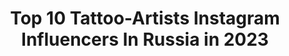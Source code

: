 ---
title: Top 10 Tattoo-Artists Instagram Influencers In Russia in 2023
description: >-
  Find top tattoo-artists Instagram influencers in Russia in 2023. Most popular hashtags: #tattoo #portrait #realistictattoo.
platform: Instagram
hits: 155
text_top: Discover the most popular Instagram accounts on inBeat.
text_bottom: inBeat has 155 Instagram influencers like this in Russia for you to contact.
profiles:
  - username: "cubatattoo"
    fullname: >-
      Karina Cuba
    bio: >-
      Тату-мастер, Омск-Москва/ tattoo artist, RUS Основатель студии «Куба» Про бизнес и подход к делу ➡️ @karinacuba2.0 Консультации и запись / booking ⬇️
    location: "Russia"
    followers: 76662
    engagement: 150
    commentsToLikes: 0.047107
    id: ck5hng2ganq0w0i11wtanhd6v
    verified: false
    hashtags: ""
  - username: "mvtattoo"
    fullname: >-
      Vitaly Morozov
    bio: >-
      📍Tattoo artist from Moscow ⠀ 📩tattoomv@gmail.com ⠀ ➡️https://www.facebook.com/mvtatts ⠀ ➡️https://vk.com/mvtattoo
    location: "Russia"
    followers: 186788
    engagement: 456
    commentsToLikes: 0.009487
    id: ck8t2hgazzikq0j78n4g9pa1v
    verified: false
    hashtags: "#tattooart, #wolf, #blackandgray, #artist"
  - username: "katrinlove27"
    fullname: >-
      🔮Katrin Tattoo🔮
    bio: >-
      I’m Tattoo Artist Мой дневник жизни Отдыхай и смотри TATTOO 👉🏼 @piersibtattoo @piercing_ru 🌙 #татуоткатрин
    location: "Russia"
    followers: 73038
    engagement: 103
    commentsToLikes: 0.028937
    id: ck5buo2ezi4g00i11y18pdaql
    verified: false
    hashtags: "#tattoonsk, #tattoonovosibirsk, #piersib, #piersibtattoo"
  - username: "broock.schaft"
    fullname: >-
      Polina Svetlova
    bio: >-
      MODEL| BLOGGER| TATTOO ARTIST ⠀ ▪️О моделинге #schaft_model ▪️О красоте #schaft_beauty ▪️О жизни #schaft_life ⠀ TATTOO WORKS @schaft.tattoo ⠀ VK
    location: "Russia"
    followers: 46483
    engagement: 67
    commentsToLikes: 0.028649
    id: ck6u60swacw0e0j71pg8rbae7
    verified: false
    hashtags: "#schaft, #backstage"
  - username: "andrey_kolbasin"
    fullname: >-
      Andrey  Kolbasin
    bio: >-
      Tattoo artist Tattoo teacher Art and painting 📍Russia, St-Petersburg;Moscow ✈️Austria, Germany, Switzerland
    location: "Russia"
    followers: 66109
    engagement: 108
    commentsToLikes: 0.019597
    id: ck6ude60mkku50j71klzbd715
    verified: false
    hashtags: "#foresttattoo, #tattoo, #realistictattoo, #tattoospb"
  - username: "horror_tattoo"
    fullname: >-
      🗡Horror tattoo🗡
    bio: >-
      •Tattoo artist • For cooperation fedorhorror94@gmail.com
    location: "Russia"
    followers: 29200
    engagement: 190
    commentsToLikes: 0.016648
    id: ck5bub9f4hh850i11l8fezm3z
    verified: false
    hashtags: "#tattoo, #memetattoo, #poledancer, #nofilter"
  - username: "coldsemenova"
    fullname: >-
      TATTOO ARTIST
    bio: >-
      Ekaterina @cold_tattoo_artist @cold_tattoo_artist @cold_tattoo_artist @cold_tattoo_artist ⠀ CUSTOM @friendly_violence
    location: "Russia"
    followers: 22238
    engagement: 763
    commentsToLikes: 0.027251
    id: ckap0cfphpqfx0i78825vpu04
    verified: false
    hashtags: "#inktober2020, #inktoberteeth"
  - username: "swallow_tattoo"
    fullname: >-
      #Гошанмосковский
    bio: >-
      Russian Tattoo artist Inkin 2009+ 💵🇷🇺💵🇷🇺💵🇷🇺 Остальные работы в отмеченных Безопасно,качественно и действительно не дорого с 2009г
    location: "Russia"
    followers: 27627
    engagement: 406
    commentsToLikes: 0.041422
    id: ck8sz476gn3ne0j78byozafwa
    verified: false
    hashtags: "#tattoo, #realismtattoo, #portrait, #realism"
  - username: "catherine_harmony"
    fullname: >-
      Тату. Эстетика.Минимализм
    bio: >-
      Co owner & tattoo artist @sashatattooingstudios St.Petersburg/Moscow 📮catherinetattooart@gmail.com
    location: "Russia"
    followers: 32160
    engagement: 150
    commentsToLikes: 0.010209
    id: ck0twczm6ey4k0i19eqlqo4ag
    verified: false
    hashtags: ""
  - username: "stepanovtattoo"
    fullname: >-
      Andrei Stepanov
    bio: >-
      Tattoo artist from Samara, Russia Sponsored by: 🔥 @fkirons
    location: "Russia"
    followers: 108063
    engagement: 371
    commentsToLikes: 0.014252
    id: ckaoy0plyfkp60i78z47hd80v
    verified: false
    hashtags: "#tattoo, #follow, #tattooart, #fkironsproteam"
---